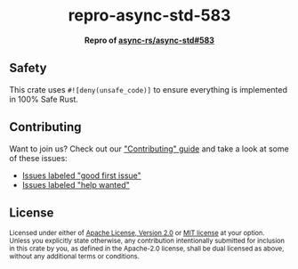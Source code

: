 <h1 align="center">repro-async-std-583</h1>
<div align="center">
  <strong>
    Repro of <a href=https://github.com/async-rs/async-std/issues/583>
      async-rs/async-std#583
    </a>
  </strong>
</div>


## Safety
This crate uses ``#![deny(unsafe_code)]`` to ensure everything is implemented in
100% Safe Rust.

## Contributing
Want to join us? Check out our ["Contributing" guide][contributing] and take a
look at some of these issues:

- [Issues labeled "good first issue"][good-first-issue]
- [Issues labeled "help wanted"][help-wanted]

[contributing]: https://github.com/yoshuawuyts/repro-async-std-583/blob/master.github/CONTRIBUTING.md
[good-first-issue]: https://github.com/yoshuawuyts/repro-async-std-583/labels/good%20first%20issue
[help-wanted]: https://github.com/yoshuawuyts/repro-async-std-583/labels/help%20wanted

## License

<sup>
Licensed under either of <a href="LICENSE-APACHE">Apache License, Version
2.0</a> or <a href="LICENSE-MIT">MIT license</a> at your option.
</sup>

<br/>

<sub>
Unless you explicitly state otherwise, any contribution intentionally submitted
for inclusion in this crate by you, as defined in the Apache-2.0 license, shall
be dual licensed as above, without any additional terms or conditions.
</sub>
